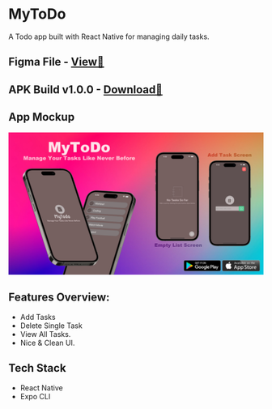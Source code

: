 # MyToDo

A Todo app built with React Native for managing daily tasks. 


## Figma File - [View🫵](https://www.figma.com/file/BAjophVrJHaCpXyZau9i76/MyTodo)



## APK Build v1.0.0 - [Download🫵](https://expo.dev/artifacts/eas/aagjdma17qavTQykkiMo1U.apk)



## App Mockup

![App Mockup](https://github.com/shakilahmedatik/mytodo/raw/main/assets/MyToDo%20Mockup.jpg)

## Features Overview:

- Add Tasks
- Delete Single Task
- View All Tasks.
- Nice & Clean UI.

## Tech Stack

- React Native
- Expo CLI
